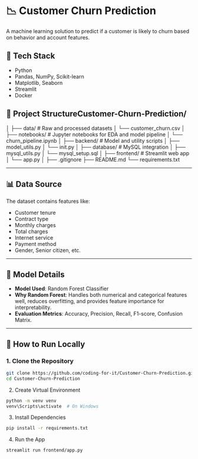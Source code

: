 # 📉 Customer Churn Prediction

A machine learning solution to predict if a customer is likely to churn based on behavior and account features.

## 🚀 Tech Stack
- Python
- Pandas, NumPy, Scikit-learn
- Matplotlib, Seaborn
- Streamlit
- Docker

## 📁 Project StructureCustomer-Churn-Prediction/
│
├── data/ # Raw and processed datasets
│ └── customer_churn.csv
│
├── notebooks/ # Jupyter notebooks for EDA and model pipeline
│ └── churn_pipeline.ipynb
│
├── backend/ # Model and utility scripts
│ ├── model_utils.py
│ └── init.py
│
├── database/ # MySQL integration
│ ├── mysql_utils.py
│ └── mysql_setup.sql
│
├── frontend/ # Streamlit web app
│ └── app.py
│
├── .gitignore
├── README.md
└── requirements.txt


---

## 📊 Data Source

The dataset contains features like:

- Customer tenure
- Contract type
- Monthly charges
- Total charges
- Internet service
- Payment method
- Gender, Senior citizen, etc.

---

## 🧠 Model Details

- **Model Used**: Random Forest Classifier
- **Why Random Forest**: Handles both numerical and categorical features well, reduces overfitting, and provides feature importance for interpretability.
- **Evaluation Metrics**: Accuracy, Precision, Recall, F1-score, Confusion Matrix.

---

## 🧪 How to Run Locally

### 1. Clone the Repository
```bash
git clone https://github.com/coding-for-it/Customer-Churn-Prediction.git
cd Customer-Churn-Prediction
```
2. Create Virtual Environment
```bash
python -m venv venv
venv\Scripts\activate  # On Windows
```
3. Install Dependencies
```bash
pip install -r requirements.txt
```
4. Run the App
```bash
streamlit run frontend/app.py
```
